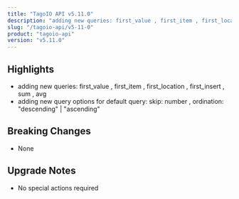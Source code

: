 ```yaml
---
title: "TagoIO API v5.11.0"
description: "adding new queries: first_value , first_item , first_location , first_insert , sum , avg"
slug: "/tagoio-api/v5-11-0"
product: "tagoio-api"
version: "v5.11.0"
---
```


## Highlights

- adding new queries: first_value , first_item , first_location , first_insert , sum , avg
- adding new query options for default query: skip: number , ordination: "descending" | "ascending"

## Breaking Changes

- None

## Upgrade Notes

- No special actions required
